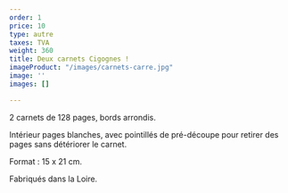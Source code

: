 ```yaml
---
order: 1
price: 10
type: autre
taxes: TVA
weight: 360
title: Deux carnets Cigognes !
imageProduct: "/images/carnets-carre.jpg"
image: ''
images: []

---
```

2 carnets de 128 pages, bords arrondis.

Intérieur pages blanches, avec pointillés de pré-découpe pour retirer des pages sans détériorer le carnet.

Format : 15 x 21 cm.

Fabriqués dans la Loire.